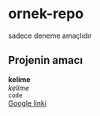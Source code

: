 # ornek-repo
sadece deneme amaçlıdır
## Projenin amacı
**kelime** <br/>
*kelime* <br/>
`code`<br/>
[Google linki](www.google.com.tr)
